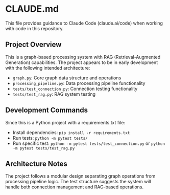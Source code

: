 # CLAUDE.md

This file provides guidance to Claude Code (claude.ai/code) when working with code in this repository.

## Project Overview

This is a graph-based processing system with RAG (Retrieval-Augmented Generation) capabilities. The project appears to be in early development with the following intended architecture:

- `graph.py`: Core graph data structure and operations
- `processing_pipeline.py`: Data processing pipeline functionality
- `tests/test_connection.py`: Connection testing functionality
- `tests/test_rag.py`: RAG system testing

## Development Commands

Since this is a Python project with a requirements.txt file:

- Install dependencies: `pip install -r requirements.txt`
- Run tests: `python -m pytest tests/`
- Run specific test: `python -m pytest tests/test_connection.py` or `python -m pytest tests/test_rag.py`

## Architecture Notes

The project follows a modular design separating graph operations from processing pipeline logic. The test structure suggests the system will handle both connection management and RAG-based operations.